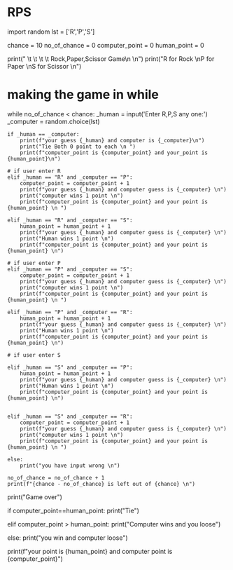 # RPS
import random
lst = ['R','P','S']

chance = 10
no_of_chance = 0
computer_point = 0
human_point = 0

print(" \t \t \t \t Rock,Paper,Scissor Game\n \n")
print("R for Rock \nP for Paper \nS for Scissor \n")

# making the game in while
while no_of_chance < chance:
    _human = input('Enter R,P,S any one:')
    _computer = random.choice(lst)

    if _human == _computer:
        print(f"your guess {_human} and computer is {_computer}\n")
        print("Tie Both 0 point to each \n ")
        print(f"computer_point is {computer_point} and your_point is {human_point}\n")

    # if user enter R
    elif _human == "R" and _computer == "P":
        computer_point = computer_point + 1
        print(f"your guess {_human} and computer guess is {_computer} \n")
        print("computer wins 1 point \n")
        print(f"computer_point is {computer_point} and your point is {human_point} \n ")

    elif _human == "R" and _computer == "S":
        human_point = human_point + 1
        print(f"your guess {_human} and computer guess is {_computer} \n")
        print("Human wins 1 point \n")
        print(f"computer_point is {computer_point} and your point is {human_point} \n")

    # if user enter P
    elif _human == "P" and _computer == "S":
        computer_point = computer_point + 1
        print(f"your guess {_human} and computer guess is {_computer} \n")
        print("computer wins 1 point \n")
        print(f"computer_point is {computer_point} and your point is {human_point} \n ")

    elif _human == "P" and _computer == "R":
        human_point = human_point + 1
        print(f"your guess {_human} and computer guess is {_computer} \n")
        print("Human wins 1 point \n")
        print(f"computer_point is {computer_point} and your point is {human_point} \n")

    # if user enter S

    elif _human == "S" and _computer == "P":
        human_point = human_point + 1
        print(f"your guess {_human} and computer guess is {_computer} \n")
        print("Human wins 1 point \n")
        print(f"computer_point is {computer_point} and your point is {human_point} \n")


    elif _human == "S" and _computer == "R":
        computer_point = computer_point + 1
        print(f"your guess {_human} and computer guess is {_computer} \n")
        print("computer wins 1 point \n")
        print(f"computer_point is {computer_point} and your point is {human_point} \n ")

    else:
        print("you have input wrong \n")

    no_of_chance = no_of_chance + 1
    print(f"{chance - no_of_chance} is left out of {chance} \n")

print("Game over")

if computer_point==human_point:
    print("Tie")

elif computer_point > human_point:
    print("Computer wins and you loose")

else:
    print("you win and computer loose")

print(f"your point is {human_point} and computer point is {computer_point}")
